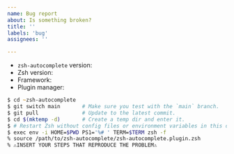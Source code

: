 ```yaml
---
name: Bug report
about: Is something broken?
title: ''
labels: 'bug'
assignees: ''

---
```


* `zsh-autocomplete` version: <!-- git -C ~zsh-autocomplete rev-parse @ -->
* Zsh version: <!-- print $ZSH_PATCHLEVEL -->
* Framework: <!-- Oh My Zsh, Prezto, Zimfw, etc. or just "none" -->
* Plugin manager: <!-- Znap, Zinit, Antigen, etc. or just "none" -->

<!-- ⚠️ DO NOT DELETE the template below. Instead, use it to put together a minimal test case with
which I can reproduce the bug. If I cannot reproduce the bug, then I cannot fix it! -->
```zsh
$ cd ~zsh-autocomplete
$ git switch main       # Make sure you test with the `main` branch.
$ git pull              # Update to the latest commit.
$ cd $(mktemp -d)       # Create a temp dir and enter it.
$ # Restart Zsh without config files or environment variables in this dir:
$ exec env -i HOME=$PWD PS1='%# ' TERM=$TERM zsh -f
% source /path/to/zsh-autocomplete/zsh-autocomplete.plugin.zsh
% ⚠️INSERT YOUR STEPS THAT REPRODUCE THE PROBLEM⚠️
```
<!-- ⚠️ Don't forget to add your steps to reproduce at the end of the template above. -->
